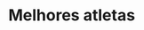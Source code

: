 # Melhores atletas
<Daiane dos Santos >
<Leonel Messi>
<Cristiano Ronaldo>
<Rogério Ceni>
<Neymar>
<Rogério Ceni>
<Marco Reus>

